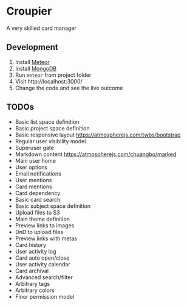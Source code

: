 # Croupier
A very skilled card manager

## Development

1. Install [Meteor](https://www.meteor.com/install)
2. Install [MongoDB](https://www.mongodb.org/)
3. Run `meteor` from project folder
4. Visit http://localhost:3000/
5. Change the code and see the live outcome

## TODOs

* Basic list space definition
* Basic project space definition
* Basic responsive layout https://atmospherejs.com/twbs/bootstrap
* Regular user visibility model
* Superuser gate
* Markdown content https://atmospherejs.com/chuangbo/marked
* Main user home
* User options
* Email notifications
* User mentions
* Card mentions
* Card dependency
* Basic card search
* Basic subject space definition
* Upload files to S3
* Main theme definition
* Preview links to images
* DnD to upload files
* Preview links with metas
* Card history
* User activity log
* Card auto open/close
* User activity calendar
* Card archival
* Advanced search/filter
* Arbitrary tags
* Arbitrary colors
* Finer permission model
